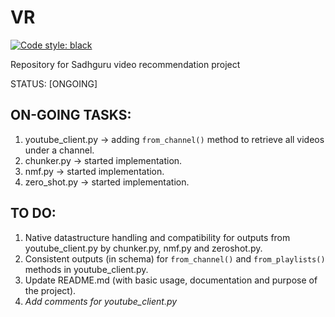 # VR

[![Code style: black](https://img.shields.io/badge/code%20style-black-000000.svg)](https://github.com/psf/black)

Repository for Sadhguru video recommendation project

STATUS: [ONGOING]


## ON-GOING TASKS:
1. youtube_client.py -> adding `from_channel()` method to retrieve all videos under a channel.
2. chunker.py -> started implementation.
3. nmf.py -> started implementation.
4. zero_shot.py -> started implementation. 

## TO DO:
1. Native datastructure handling and compatibility for outputs from youtube_client.py by chunker.py, nmf.py and zeroshot.py.
2. Consistent outputs (in schema) for `from_channel()` and `from_playlists()` methods in youtube_client.py.
3. Update README.md (with basic usage, documentation and purpose of the project).
4. *Add comments for youtube_client.py*
